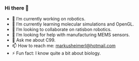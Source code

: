 ### Hi there 👋

<!--
**markusheimerl/markusheimerl** is a ✨ _special_ ✨ repository because its `README.md` (this file) appears on your GitHub profile.

Here are some ideas to get you started:
-->
- 🔭 I’m currently working on robotics.
- 🌱 I’m currently learning molecular simulations and OpenGL.
- 👯 I’m looking to collaborate on ratisbon robotics.
- 🤔 I’m looking for help with manufacturing MEMS sensors.
- 💬 Ask me about C99.
- 📫 How to reach me: markusheimerl@hotmail.com
- ⚡ Fun fact: I know quite a bit about biology.

